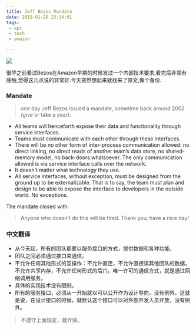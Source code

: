 ```yaml
---
title: Jeff Bezos Mandate
date: 2018-01-20 23:34:01
tags:
 - api
 - tech
 - amazon

---
```


![](http://www.chengchao.name/resource-container/image/jeff-bezos.jpg)

很早之前看过Bezos在Amazon早期的时候发过一个内部技术要求,看完后非常有感触,觉得这几点说的非常好.今天突然想起来就找来了原文,做个备份.

### Mandate

>one day Jeff Bezos issued a mandate, sometime back around 2002 (give or take a year):

- All teams will henceforth expose their data and functionality through service interfaces.
- Teams must communicate with each other through these interfaces.
- There will be no other form of inter-process communication allowed: no direct linking, no direct reads of another team’s data store, no shared-memory model, no back-doors whatsoever. The only communication allowed is via service interface calls over the network.
- It doesn’t matter what technology they use.
- All service interfaces, without exception, must be designed from the ground up to be externalizable. That is to say, the team must plan and design to be able to expose the interface to developers in the outside world. No exceptions.


The mandate closed with:
>Anyone who doesn’t do this will be fired.  Thank you; have a nice day!
>


### 中文翻译
- 从今天起，所有的团队都要以服务接口的方式，提供数据和各种功能。
- 团队之间必须通过接口来通信。
- 不允许任何其他形式的互操作：不允许直连，不允许直接读其他团队的数据，不允许共享内存，不允许任何形式的后门。唯一许可的通信方式，就是通过网络调用服务。
- 具体的实现技术没有限制。
- 所有的服务接口，必须从一开始就以可以公开作为设计导向，没有例外。这就是说，在设计接口的时候，就默认这个接口可以对外部开发人员开放，没有例外。

>不遵守上面规定，就开除。
